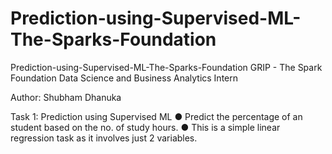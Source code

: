 # Prediction-using-Supervised-ML-The-Sparks-Foundation
Prediction-using-Supervised-ML-The-Sparks-Foundation
GRIP - The Spark Foundation
Data Science and Business Analytics Intern

Author: Shubham Dhanuka

Task 1: Prediction using Supervised ML 
● Predict the percentage of an student based on the no. of study hours. 
● This is a simple linear regression task as it involves just 2 variables.
